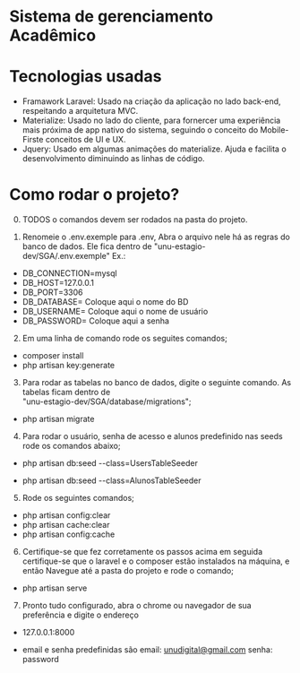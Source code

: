 # Sistema de gerenciamento Acadêmico

# Tecnologias usadas
  - Framawork Laravel: Usado na criação da aplicação no lado back-end, respeitando a arquitetura MVC.
  - Materialize: Usado no lado do cliente, para fornercer uma experiência mais próxima de app nativo do sistema, seguindo o conceito do Mobile-Firste conceitos de UI e UX.
  - Jquery: Usado em algumas animações do materialize. Ajuda e facilita o desenvolvimento diminuindo as linhas de código.

# Como rodar o projeto?

0. TODOS o comandos devem ser rodados na pasta do projeto.

1. Renomeie o .env.exemple para .env, Abra o arquivo nele há as regras do banco de dados.
  Ele fica dentro de "unu-estagio-dev/SGA/.env.exemple"
   Ex.:
   
  - DB_CONNECTION=mysql
  - DB_HOST=127.0.0.1
  - DB_PORT=3306
  - DB_DATABASE= Coloque aqui o nome do BD
  - DB_USERNAME= Coloque aqui o nome de usuário
  - DB_PASSWORD= Coloque aqui a senha

2. Em uma linha de comando rode os seguites comandos;

  - composer install
  - php artisan key:generate

3. Para rodar as tabelas no banco de dados, digite o seguinte comando. As tabelas ficam dentro de   
   "unu-estagio-dev/SGA/database/migrations";

  -  php artisan migrate

4. Para rodar o usuário, senha de acesso e alunos predefinido nas seeds rode os comandos abaixo;

  - php artisan db:seed --class=UsersTableSeeder

  - php artisan db:seed --class=AlunosTableSeeder
  
5. Rode os seguintes comandos;

  - php artisan config:clear
  - php artisan cache:clear
  - php artisan config:cache

6. Certifique-se que fez corretamente os passos acima em seguida certifique-se que o laravel e o composer estão instalados na máquina, e então Navegue até a pasta do projeto e rode o comando; 

  - php artisan serve

7. Pronto tudo configurado, abra o chrome ou navegador de sua preferência e digite o endereço

  - 127.0.0.1:8000

  - email e senha predefinidas são email: unudigital@gmail.com senha: password 





